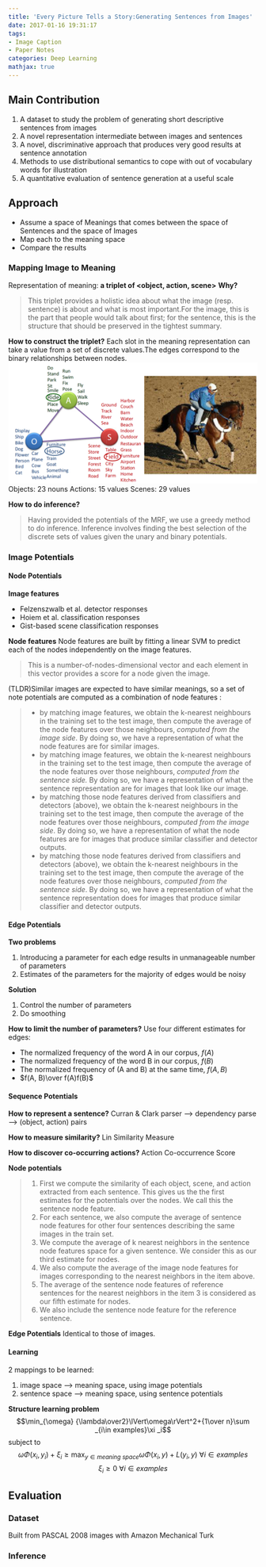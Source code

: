 ```yaml
---
title: 'Every Picture Tells a Story:Generating Sentences from Images'
date: 2017-01-16 19:31:17
tags: 
- Image Caption
- Paper Notes
categories: Deep Learning
mathjax: true
---
```


## Main Contribution
1. A dataset to study the problem of generating short descriptive sentences from images
2. A novel representation intermediate between images and sentences
3. A novel, discriminative approach that produces very good results at sentence annotation
4. Methods to use distributional semantics to cope with out of vocabulary words for illustration
5. A quantitative evaluation of sentence generation at a useful scale
<!-- more -->

## Approach
- Assume a space of Meanings that comes between the space of Sentences and the space of Images
- Map each to the meaning space
- Compare the results

### Mapping Image to Meaning
Representation of meaning: **a triplet of <object, action, scene>**
**Why?**
> This triplet provides a holistic idea about what the image (resp. sentence) is about and what is most important.For the image, this is the part that people would talk about first; for the sentence, this is the structure that should be preserved in the tightest summary.

**How to construct the triplet?** 
Each slot in the meaning representation can take a value from a set of discrete values.The edges correspond to the binary relationships between nodes.
![Alt text|middle](\images\1484534108821.png)
Objects: 23 nouns
Actions: 15 values
Scenes: 29 values

**How to do inference?**
> Having provided the potentials of the MRF, we use a greedy method to do inference. Inference involves finding the best selection of the discrete sets of values given the unary and binary potentials.

### Image Potentials
#### Node Potentials
**Image features**
- Felzenszwalb et al. detector responses
- Hoiem et al. classification responses
- Gist-based scene classification responses

**Node features**
Node features are built by fitting a linear SVM to predict each of the nodes independently on the image features.
> This is a number-of-nodes-dimensional vector and each element in this vector provides a score for a node given the image.

(TLDR)Similar images are expected to have similar meanings, so a set of note potentials are computed as a combination of node features :
>- by matching image features, we obtain the k-nearest neighbours in the training set to the test image, then compute the average of the node features over those neighbours, *computed from the image side*. By doing so, we have a representation of what the node features are for similar images. 
>- by matching image features, we obtain the k-nearest neighbours in the training set to the test image, then compute the average of the node features over those neighbours, *computed from the sentence side.* By doing so, we have a representation of what the sentence representation are for images that look like our image.
>- by matching those node features derived from classifiers and detectors (above), we obtain the k-nearest neighbours in the training set to the test image, then compute the average of the node features over those neighbours, *computed from the image side*. By doing so, we have a representation of what the node features are for images that produce similar classifier and detector outputs.
>- by matching those node features derived from classifiers and detectors (above), we obtain the k-nearest neighbours in the training set to the test image, then compute the average of the node features over those neighbours, *computed from the sentence side*. By doing so, we have a representation of what the sentence representation does for images that produce similar classifier and detector outputs.


#### Edge Potentials
**Two problems**
1. Introducing a parameter for each edge results in unmanageable number of parameters
2. Estimates of the parameters for the majority of edges would be noisy

**Solution**
1. Control the number of parameters
2. Do smoothing

**How to limit the number of parameters?**
Use four different estimates for edges:
- The normalized frequency of the word A in our corpus, $f(A)$
- The normalized frequency of the word B in our corpus, $f(B)$
- The normalized frequency of (A and B) at the same time, $f(A, B)$
- $f(A, B)\over f(A)f(B)$

#### Sequence Potentials

**How to represent a sentence?**
Curran & Clark parser --> dependency parse --> (object, action) pairs

**How to measure similarity?**
Lin Similarity Measure

**How to discover co-occurring actions?**
Action Co-occurrence Score

**Node potentials**
>1. First we compute the similarity of each object, scene, and action extracted from each sentence. This gives us the the first estimates for the potentials over the nodes. We call this the sentence node feature.
>2. For each sentence, we also compute the average of sentence node features for other four sentences describing the same images in the train set.
>3. We compute the average of k nearest neighbors in the sentence node features space for a given sentence. We consider this as our third estimate for nodes.
>4. We also compute the average of the image node features for images corresponding to the nearest neighbors in the item above.
>5. The average of the sentence node features of reference sentences for the nearest neighbors in the item 3 is considered as our fifth estimate for nodes.
>6. We also include the sentence node feature for the reference sentence.

**Edge Potentials**
Identical to those of images.

#### Learning
2 mappings to be learned:
1. image space --> meaning space, using image potentials
2. sentence space --> meaning space, using sentence potentials

**Structure learning problem**
$$\min_{\omega} {\lambda\over2}\lVert\omega\rVert^2+{1\over n}\sum _{i\in examples}\xi _i$$
subject to
$$\omega\Phi(x_i,y_i)+\xi_i\ge\max_{y\in meaning\ space }\omega\Phi(x_i,y)+L(y_i,y)\ \forall i\in examples$$
$$\xi_i\ge 0 \ \forall i \in examples$$

## Evaluation
### Dataset
Built from PASCAL 2008 images with Amazon Mechanical Turk

### Inference
